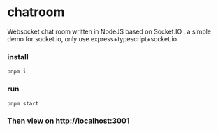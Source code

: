 # chatroom

Websocket chat room written in NodeJS based on Socket.IO .
a simple demo for socket.io, only use express+typescript+socket.io

### install

`pnpm i`

### run

`pnpm start`

### Then view on http://localhost:3001
